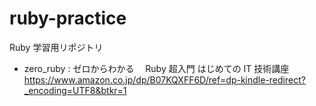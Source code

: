 # ruby-practice

Ruby 学習用リポジトリ

- zero_ruby : ゼロからわかる　 Ruby 超入門 はじめての IT 技術講座
  https://www.amazon.co.jp/dp/B07KQXFF6D/ref=dp-kindle-redirect?_encoding=UTF8&btkr=1
